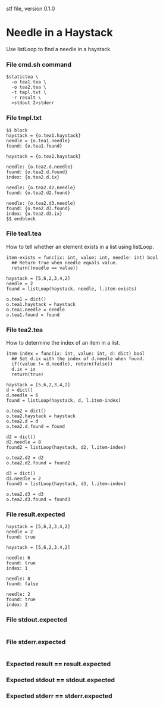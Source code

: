 stf file, version 0.1.0

# Needle in a Haystack

Use listLoop to find a needle in a haystack.

### File cmd.sh command

~~~
$statictea \
  -o tea1.tea \
  -o tea2.tea \
  -t tmpl.txt \
  -r result \
  >stdout 2>stderr
~~~

### File tmpl.txt

~~~
$$ block
haystack = {o.tea1.haystack}
needle = {o.tea1.needle}
found: {o.tea1.found}

haystack = {o.tea2.haystack}

needle: {o.tea2.d.needle}
found: {o.tea2.d.found}
index: {o.tea2.d.ix}

needle: {o.tea2.d2.needle}
found: {o.tea2.d2.found}

needle: {o.tea2.d3.needle}
found: {o.tea2.d3.found}
index: {o.tea2.d3.ix}
$$ endblock
~~~

### File tea1.tea

How to tell whether an element exists in a list using listLoop.

~~~
item-exists = func(ix: int, value: int, needle: int) bool
  ## Return true when needle equals value.
  return((needle == value))

haystack = [5,6,2,3,4,2]
needle = 2
found = listLoop(haystack, needle, l.item-exists)

o.tea1 = dict()
o.tea1.haystack = haystack
o.tea1.needle = needle
o.tea1.found = found
~~~

### File tea2.tea

How to determine the index of an item in a list.

~~~
item-index = func(ix: int, value: int, d: dict) bool
  ## Set d.ix with the index of d.needle when found.
  if((value != d.needle), return(false))
  d.ix = ix
  return(true)

haystack = [5,6,2,3,4,2]
d = dict()
d.needle = 6
found = listLoop(haystack, d, l.item-index)

o.tea2 = dict()
o.tea2.haystack = haystack
o.tea2.d = d
o.tea2.d.found = found

d2 = dict()
d2.needle = 8
found2 = listLoop(haystack, d2, l.item-index)

o.tea2.d2 = d2
o.tea2.d2.found = found2

d3 = dict()
d3.needle = 2
found3 = listLoop(haystack, d3, l.item-index)

o.tea2.d3 = d3
o.tea2.d3.found = found3
~~~

### File result.expected

~~~
haystack = [5,6,2,3,4,2]
needle = 2
found: true

haystack = [5,6,2,3,4,2]

needle: 6
found: true
index: 1

needle: 8
found: false

needle: 2
found: true
index: 2
~~~

### File stdout.expected

~~~
~~~

### File stderr.expected

~~~
~~~

### Expected result == result.expected
### Expected stdout == stdout.expected
### Expected stderr == stderr.expected
